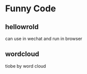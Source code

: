 # Funny Code

## hellowrold

  can use in wechat and run in browser

## wordcloud

  tiobe by word cloud
